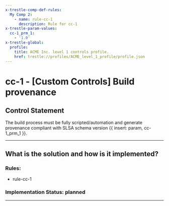 ```yaml
---
x-trestle-comp-def-rules:
  My Comp 2:
    - name: rule-cc-1
      description: Rule for cc-1
x-trestle-param-values:
  cc-1_prm_1:
    - '1.0'
x-trestle-global:
  profile:
    title: ACME Inc. level 1 controls profile.
    href: trestle://profiles/ACME_level_1_profile/profile.json
---
```


# cc-1 - \[Custom Controls\] Build provenance

## Control Statement

The build process must be fully scripted/automation and generate provenance compliant with SLSA schema version {{ insert: param, cc-1_prm_1 }}.

______________________________________________________________________

## What is the solution and how is it implemented?

<!-- For implementation status enter one of: implemented, partial, planned, alternative, not-applicable -->

<!-- Note that the list of rules under ### Rules: is read-only and changes will not be captured after assembly to JSON -->

<!-- Add control implementation description here for control: cc-1 -->

### Rules:

  - rule-cc-1

### Implementation Status: planned

______________________________________________________________________
